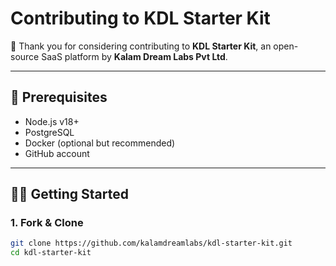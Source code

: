 # Contributing to KDL Starter Kit

🚀 Thank you for considering contributing to **KDL Starter Kit**, an open-source SaaS platform by **Kalam Dream Labs Pvt Ltd**.

---

## 🧰 Prerequisites

- Node.js v18+
- PostgreSQL
- Docker (optional but recommended)
- GitHub account

---

## 🧑‍💻 Getting Started

### 1. Fork & Clone

```bash
git clone https://github.com/kalamdreamlabs/kdl-starter-kit.git
cd kdl-starter-kit
